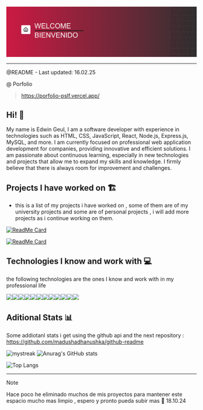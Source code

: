 ![alt](banner.png)


--- 
@README - Last updated: 16.02.25

@ Porfolio
> https://porfolio-pslf.vercel.app/

Hi! 👋
---
My name is Edwin Geul, I am a software developer with experience in technologies such as HTML, CSS, JavaScript, React, Node.js, Express.js, MySQL, and more. I am currently focused on professional web application development for companies, providing innovative and efficient solutions. I am passionate about continuous learning, especially in new technologies and projects that allow me to expand my skills and knowledge. I firmly believe that there is always room for improvement and challenges.

## Projects I have worked on 🏗️
- this is a list of my projects i have worked on , some of them are of my university projects and some are of personal projects , i will add more projects as i continue working on them.

[![ReadMe Card](https://github-readme-stats.vercel.app/api/pin/?username=EdwinGeul01&repo=mysql-to-types)](https://github.com/EdwinGeul01/mysql-to-types)


[![ReadMe Card](https://github-readme-stats.vercel.app/api/pin/?username=EdwinGeul01&repo=terminal-chat)](https://github.com/EdwinGeul01/terminal-chat)




## Technologies I know and work with 💻
the following technologies are the ones I know and work with in my professional life

<img height="50px" src="https://raw.githubusercontent.com/marwin1991/profile-technology-icons/refs/heads/main/icons/javascript.png"><img height="50px" src="https://raw.githubusercontent.com/marwin1991/profile-technology-icons/refs/heads/main/icons/typescript.png"><img height="50px" src="https://raw.githubusercontent.com/marwin1991/profile-technology-icons/refs/heads/main/icons/mysql.png"><img height="50px" src="https://raw.githubusercontent.com/marwin1991/profile-technology-icons/refs/heads/main/icons/nest_js.png"><img height="50px" src="https://raw.githubusercontent.com/marwin1991/profile-technology-icons/refs/heads/main/icons/react.png"><img height="50px" src="https://raw.githubusercontent.com/marwin1991/profile-technology-icons/refs/heads/main/icons/c++.png"><img height="50px" src="https://raw.githubusercontent.com/marwin1991/profile-technology-icons/refs/heads/main/icons/html.png"><img height="50px" src="https://raw.githubusercontent.com/marwin1991/profile-technology-icons/refs/heads/main/icons/css.png"><img height="50px" src="https://raw.githubusercontent.com/marwin1991/profile-technology-icons/refs/heads/main/icons/visual_studio_code.png"><img height="50px" src="https://raw.githubusercontent.com/marwin1991/profile-technology-icons/refs/heads/main/icons/git.png"><img height="50px" src="https://raw.githubusercontent.com/marwin1991/profile-technology-icons/refs/heads/main/icons/angular.png"><img height="50px" src="https://raw.githubusercontent.com/marwin1991/profile-technology-icons/refs/heads/main/icons/vite.png">



## Aditional Stats 📊
Some addiotanl stats i get using the github api and the next repository : https://github.com/madushadhanushka/github-readme

<img src="https://github-readme-streak-stats.herokuapp.com/?user=EdwinGeul01" alt="mystreak"/> ![Anurag's GitHub stats](https://github-readme-stats.vercel.app/api?username=EdwinGeul01\&bg_color=30,e96443,904e95\&title_color=fff\&text_color=fff)

![Top Langs](https://github-readme-stats.vercel.app/api/top-langs/?username=EdwinGeul01\&layout=compact)

---

> [!NOTE]
> Hace poco he eliminado muchos de mis proyectos para mantener este espacio mucho mas limpio , espero y pronto pueda subir mas 🫡 18.10.24

